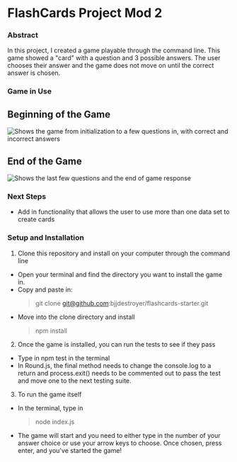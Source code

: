 # FlashCards Project Mod 2

### Abstract
In this project, I created a game playable through the command line. This game showed a "card" with a question and 3 possible answers. The user chooses their answer and the game does not move on until the correct answer is chosen.

### Game in Use
## Beginning of the Game
![Shows the game from initialization to a few questions in, with correct and incorrect answers](assets/startOfGame.gif)

## End of the Game
![Shows the last few questions and the end of game response](assets/endOfGame.gif)

### Next Steps
- Add in functionality that allows the user to use more than one data set to create cards

### Setup and Installation
1. Clone this repository and install on your computer through the command line
  - Open your terminal and find the directory you want to install the game in.
  - Copy and paste in:
    > git clone git@github.com:bjjdestroyer/flashcards-starter.git
  - Move into the clone directory and install
    > npm install
2. Once the game is installed, you can run the tests to see if they pass
  - Type in npm test in the terminal
  - In Round.js, the final method needs to change the console.log to a return and process.exit() needs to be commented out to pass the test and move one to the next testing suite.
3. To run the game itself
  - In the terminal, type in 
    > node index.js
  - The game will start and you need to either type in the number of your answer choice or use your arrow keys to choose. Once chosen, press enter, and you've started the game!

